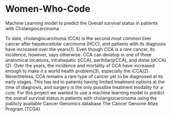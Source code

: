 # Women-Who-Code
Machine Learning model to predict the Overall survival status in patients with Cholangiocarcinoma

To date, cholangiocarcinoma (CCA) is the second most common liver cancer after hepatocellular carcinoma (HCC), and patients with its diagnosis have increased over the years(1). Even though CCA is a rare cancer, its incidence, however, says otherwise. CCA can develop in one of three anatomical locations, intrahepatic (iCCA), perihilar(pCCA), and distal (dCCA)(2). Over the years, the incidence and mortality of CCA have increased enough to make it a world health problem(3), especially the iCCA(2). Nevertheless, CCA remains a rare type of cancer yet to be diagnosed at its early stages. This has led to patients having limited treatment options at the time of diagnosis, and surgery is the only possible treatment modality for a cure.
For this project we wanted to use a machine learning model to predict the overall survival status in patients with cholangiocarcinoma using the publicly available Cancer Genomics database The Cancer Genome Atlas Program (TCGA)
